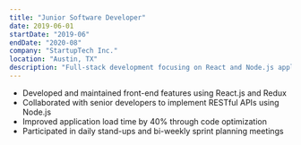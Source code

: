 ```yaml
---
title: "Junior Software Developer"
date: 2019-06-01
startDate: "2019-06"
endDate: "2020-08"
company: "StartupTech Inc."
location: "Austin, TX"
description: "Full-stack development focusing on React and Node.js applications"
---
```


- Developed and maintained front-end features using React.js and Redux
- Collaborated with senior developers to implement RESTful APIs using Node.js
- Improved application load time by 40% through code optimization
- Participated in daily stand-ups and bi-weekly sprint planning meetings 